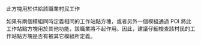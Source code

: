 此方塊用於供給該職業村民工作

如果有兩個模組同時定義相同的工作站點方塊，或者另外一個模組通過 POI 將此工作站點方塊用於其他功能，該職業將不起作用。因此，建議仔細檢查該村民的工作站點方塊是否有被其它模組所定義。
